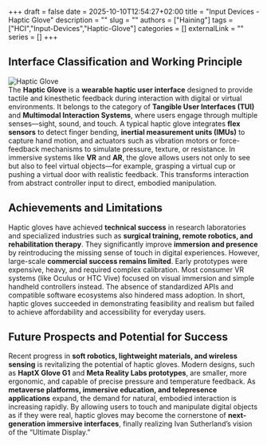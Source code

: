 +++ 
draft = false
date = 2025-10-10T12:54:27+02:00
title = "Input Devices - Haptic Glove"
description = ""
slug = ""
authors = ["Haining"]
tags = ["HCI","Input-Devices","Haptic-Glove"]
categories = []
externalLink = ""
series = []
+++
## Interface Classification and Working Principle
![Haptic Glove](/haining-yu/images/glove.png "Haptic Glove")   
The **Haptic Glove** is a **wearable haptic user interface** designed to provide tactile and kinesthetic feedback during interaction with digital or virtual environments. It belongs to the category of **Tangible User Interfaces (TUI)** and **Multimodal Interaction Systems**, where users engage through multiple senses—sight, sound, and touch.
A typical haptic glove integrates **flex sensors** to detect finger bending, **inertial measurement units (IMUs)** to capture hand motion, and actuators such as vibration motors or force-feedback mechanisms to simulate pressure, texture, or resistance. In immersive systems like **VR** and **AR**, the glove allows users not only to see but also to feel virtual objects—for example, grasping a virtual cup or pushing a virtual door with realistic feedback. This transforms interaction from abstract controller input to direct, embodied manipulation.

## Achievements and Limitations
Haptic gloves have achieved **technical success** in research laboratories and specialized industries such as **surgical training, remote robotics, and rehabilitation therapy**. They significantly improve **immersion and presence** by reintroducing the missing sense of touch in digital experiences.
However, large-scale **commercial success remains limited**. Early prototypes were expensive, heavy, and required complex calibration. Most consumer VR systems (like Oculus or HTC Vive) focused on visual immersion and simple handheld controllers instead. The absence of standardized APIs and compatible software ecosystems also hindered mass adoption. In short, haptic gloves succeeded in demonstrating feasibility and realism but failed to achieve affordability and accessibility for everyday users.

## Future Prospects and Potential for Success
Recent progress in **soft robotics, lightweight materials, and wireless sensing** is revitalizing the potential of haptic gloves. Modern designs, such as **HaptX Glove G1** and **Meta Reality Labs prototypes**, are smaller, more ergonomic, and capable of precise pressure and temperature feedback.
As **metaverse platforms, immersive education, and telepresence applications** expand, the demand for natural, embodied interaction is increasing rapidly. By allowing users to touch and manipulate digital objects as if they were real, haptic gloves may become the cornerstone of **next-generation immersive interfaces**, finally realizing Ivan Sutherland’s vision of the “Ultimate Display.”
